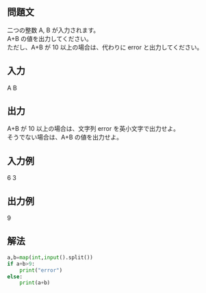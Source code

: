 ## 問題文
二つの整数 A, B が入力されます。  
A+B の値を出力してください。  
ただし、A+B が 10 以上の場合は、代わりに error と出力してください。
## 入力
A B
## 出力
A+B が 10 以上の場合は、文字列 error を英小文字で出力せよ。  
そうでない場合は、A+B の値を出力せよ。
## 入力例
6 3
## 出力例
9
## 解法

```python
a,b=map(int,input().split())
if a+b>9:
    print("error")
else:
    print(a+b)